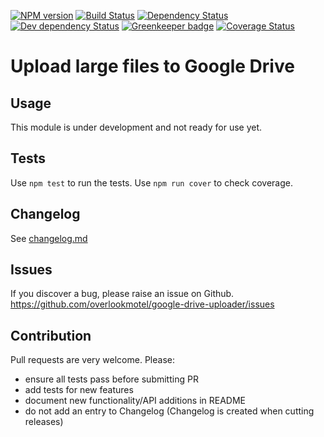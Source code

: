 [![NPM version](https://img.shields.io/npm/v/google-drive-uploader.svg)](https://www.npmjs.com/package/google-drive-uploader)
[![Build Status](https://img.shields.io/travis/overlookmotel/google-drive-uploader/master.svg)](http://travis-ci.org/overlookmotel/google-drive-uploader)
[![Dependency Status](https://img.shields.io/david/overlookmotel/google-drive-uploader.svg)](https://david-dm.org/overlookmotel/google-drive-uploader)
[![Dev dependency Status](https://img.shields.io/david/dev/overlookmotel/google-drive-uploader.svg)](https://david-dm.org/overlookmotel/google-drive-uploader)
[![Greenkeeper badge](https://badges.greenkeeper.io/overlookmotel/google-drive-uploader.svg)](https://greenkeeper.io/)
[![Coverage Status](https://img.shields.io/coveralls/overlookmotel/google-drive-uploader/master.svg)](https://coveralls.io/r/overlookmotel/google-drive-uploader)

# Upload large files to Google Drive

## Usage

This module is under development and not ready for use yet.

## Tests

Use `npm test` to run the tests. Use `npm run cover` to check coverage.

## Changelog

See [changelog.md](https://github.com/overlookmotel/google-drive-uploader/blob/master/changelog.md)

## Issues

If you discover a bug, please raise an issue on Github. https://github.com/overlookmotel/google-drive-uploader/issues

## Contribution

Pull requests are very welcome. Please:

* ensure all tests pass before submitting PR
* add tests for new features
* document new functionality/API additions in README
* do not add an entry to Changelog (Changelog is created when cutting releases)
